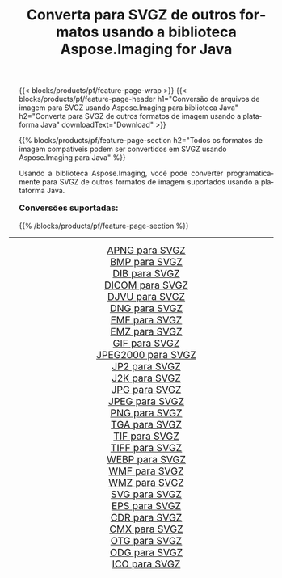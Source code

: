 ﻿---
title: Converta para SVGZ de outros formatos usando a biblioteca Aspose.Imaging for Java 
weight: 3920
url: /pt/java/conversion/to/svgz/ 
lang: pt
langdirlevel: 2
locales: zh-hans,ja,it,ru,de,es,fr,nl,id,lt,pl,pt,vi,tr,ko,zh-hant,ar,hi,th,sv,cs,uk,he
description: Usando Aspose.Imaging você pode converter para SVGZ de outros formatos usando Java
---

{{< blocks/products/pf/feature-page-wrap >}}
{{< blocks/products/pf/feature-page-header h1="Conversão de arquivos de imagem para SVGZ usando Aspose.Imaging para biblioteca Java" h2="Converta para SVGZ de outros formatos de imagem usando a plataforma Java" downloadText="Download" >}}


{{% blocks/products/pf/feature-page-section  h2="Todos os formatos de imagem compatíveis podem ser convertidos em SVGZ usando Aspose.Imaging para Java" %}}
<p align=justify>Usando a biblioteca Aspose.Imaging, você pode converter programaticamente para SVGZ de outros formatos de imagem suportados usando a plataforma Java.</p>
<h3 style="margin-top:16px;">
Conversões suportadas:
</h3>
{{% /blocks/products/pf/feature-page-section %}}
<div class="container-fluid productfamilypage bg-gray">
    <div class="convertypes bg-gray agp-content section">
        <div class="container">
		<hr style="margin-left:-20px;"/>
		<div class="row other-converters" style="gap: 10px;font-size: 19px;text-align:center;">
		    <div class='col-md-3 other-converter remove-lp remove-rp'><a href="/imaging/pt/java/conversion/apng-to-svgz/" style="padding:15px;">APNG para SVGZ</a></div>
<div class='col-md-3 other-converter remove-lp remove-rp'><a href="/imaging/pt/java/conversion/bmp-to-svgz/" style="padding:15px;">BMP para SVGZ</a></div>
<div class='col-md-3 other-converter remove-lp remove-rp'><a href="/imaging/pt/java/conversion/dib-to-svgz/" style="padding:15px;">DIB para SVGZ</a></div>
<div class='col-md-3 other-converter remove-lp remove-rp'><a href="/imaging/pt/java/conversion/dicom-to-svgz/" style="padding:15px;">DICOM para SVGZ</a></div>
<div class='col-md-3 other-converter remove-lp remove-rp'><a href="/imaging/pt/java/conversion/djvu-to-svgz/" style="padding:15px;">DJVU para SVGZ</a></div>
<div class='col-md-3 other-converter remove-lp remove-rp'><a href="/imaging/pt/java/conversion/dng-to-svgz/" style="padding:15px;">DNG para SVGZ</a></div>
<div class='col-md-3 other-converter remove-lp remove-rp'><a href="/imaging/pt/java/conversion/emf-to-svgz/" style="padding:15px;">EMF para SVGZ</a></div>
<div class='col-md-3 other-converter remove-lp remove-rp'><a href="/imaging/pt/java/conversion/emz-to-svgz/" style="padding:15px;">EMZ para SVGZ</a></div>
<div class='col-md-3 other-converter remove-lp remove-rp'><a href="/imaging/pt/java/conversion/gif-to-svgz/" style="padding:15px;">GIF para SVGZ</a></div>
<div class='col-md-3 other-converter remove-lp remove-rp'><a href="/imaging/pt/java/conversion/jpeg2000-to-svgz/" style="padding:15px;">JPEG2000 para SVGZ</a></div>
<div class='col-md-3 other-converter remove-lp remove-rp'><a href="/imaging/pt/java/conversion/jp2-to-svgz/" style="padding:15px;">JP2 para SVGZ</a></div>
<div class='col-md-3 other-converter remove-lp remove-rp'><a href="/imaging/pt/java/conversion/j2k-to-svgz/" style="padding:15px;">J2K para SVGZ</a></div>
<div class='col-md-3 other-converter remove-lp remove-rp'><a href="/imaging/pt/java/conversion/jpg-to-svgz/" style="padding:15px;">JPG para SVGZ</a></div>
<div class='col-md-3 other-converter remove-lp remove-rp'><a href="/imaging/pt/java/conversion/jpeg-to-svgz/" style="padding:15px;">JPEG para SVGZ</a></div>
<div class='col-md-3 other-converter remove-lp remove-rp'><a href="/imaging/pt/java/conversion/png-to-svgz/" style="padding:15px;">PNG para SVGZ</a></div>
<div class='col-md-3 other-converter remove-lp remove-rp'><a href="/imaging/pt/java/conversion/tga-to-svgz/" style="padding:15px;">TGA para SVGZ</a></div>
<div class='col-md-3 other-converter remove-lp remove-rp'><a href="/imaging/pt/java/conversion/tif-to-svgz/" style="padding:15px;">TIF para SVGZ</a></div>
<div class='col-md-3 other-converter remove-lp remove-rp'><a href="/imaging/pt/java/conversion/tiff-to-svgz/" style="padding:15px;">TIFF para SVGZ</a></div>
<div class='col-md-3 other-converter remove-lp remove-rp'><a href="/imaging/pt/java/conversion/webp-to-svgz/" style="padding:15px;">WEBP para SVGZ</a></div>
<div class='col-md-3 other-converter remove-lp remove-rp'><a href="/imaging/pt/java/conversion/wmf-to-svgz/" style="padding:15px;">WMF para SVGZ</a></div>
<div class='col-md-3 other-converter remove-lp remove-rp'><a href="/imaging/pt/java/conversion/wmz-to-svgz/" style="padding:15px;">WMZ para SVGZ</a></div>
<div class='col-md-3 other-converter remove-lp remove-rp'><a href="/imaging/pt/java/conversion/svg-to-svgz/" style="padding:15px;">SVG para SVGZ</a></div>
<div class='col-md-3 other-converter remove-lp remove-rp'><a href="/imaging/pt/java/conversion/eps-to-svgz/" style="padding:15px;">EPS para SVGZ</a></div>
<div class='col-md-3 other-converter remove-lp remove-rp'><a href="/imaging/pt/java/conversion/cdr-to-svgz/" style="padding:15px;">CDR para SVGZ</a></div>
<div class='col-md-3 other-converter remove-lp remove-rp'><a href="/imaging/pt/java/conversion/cmx-to-svgz/" style="padding:15px;">CMX para SVGZ</a></div>
<div class='col-md-3 other-converter remove-lp remove-rp'><a href="/imaging/pt/java/conversion/otg-to-svgz/" style="padding:15px;">OTG para SVGZ</a></div>
<div class='col-md-3 other-converter remove-lp remove-rp'><a href="/imaging/pt/java/conversion/odg-to-svgz/" style="padding:15px;">ODG para SVGZ</a></div>
<div class='col-md-3 other-converter remove-lp remove-rp'><a href="/imaging/pt/java/conversion/ico-to-svgz/" style="padding:15px;">ICO para SVGZ</a></div>
                </div>
        </div>
    </div>
</div>
<br/>

